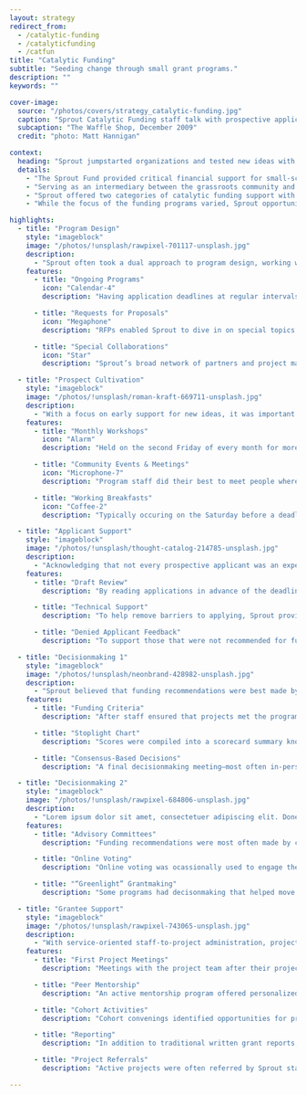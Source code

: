 ```yaml
---
layout: strategy
redirect_from:
  - /catalytic-funding
  - /catalyticfunding
  - /catfun
title: "Catalytic Funding"
subtitle: "Seeding change through small grant programs."
description: ""
keywords: ""

cover-image:
  source: "/photos/covers/strategy_catalytic-funding.jpg"
  caption: "Sprout Catalytic Funding staff talk with prospective applicants at a breakfast workshop"
  subcaption: "The Waffle Shop, December 2009"
  credit: "photo: Matt Hannigan"

context:
  heading: "Sprout jumpstarted organizations and tested new ideas with its support for early-stage projects."
  details:
    - "The Sprout Fund provided critical financial support for small-scale and first-time projects and programs in the initial stages of development—when just a small amount of investment had the potential to yield big results in the community. Our catalytic funding helped major funders reach new audiences of first-time grant seekers and enabled communities to make fair decisions for themselves about which projects should be supported."
    - "Serving as an intermediary between the grassroots community and major regional stakeholders enabled us to build coalitions of support among residents at multiple levels of civic engagement. While many projects yielded individual successes, their cumulative output produced a critical mass of innovative approaches designed by and for the communities we served."
    - "Sprout offered two categories of catalytic funding support with distinctions based on target audience and focus. Learning Innovation funding programs supported projects that impacted children, youth, and teens through new approaches to teaching and learning. Community Innovation funding programs supported projects that fostered creative approaches to civic engagement and community life at the grassroots."
    - "While the focus of the funding programs varied, Sprout opportunities were all connected by being focused on early support for new ideas. By supporting ideas at their germination, our small investments were an entry point for new projects, taking chances on unusual, unexpected, and unique ideas that were not yet proven."

highlights:
  - title: "Program Design"
    style: "imageblock"
    image: "/photos/!unsplash/rawpixel-701117-unsplash.jpg"
    description:
      - "Sprout often took a dual approach to program design, working with regional stakeholders and the community being served to inform the key components of the program. Both one-off and ongoing programs were designed to support applicants and project managers in a way that solicited benefits every step of the way, helping to create assets beyond what was made possible through the funding support by adding value to the process instead of just the end result."
    features:
      - title: "Ongoing Programs"
        icon: "Calendar-4"
        description: "Having application deadlines at regular intervals throughout the year enabled Sprout to consistently cultivate prospective applicants and support ideas as they were being developed, when they were most relevant to the community."

      - title: "Requests for Proposals"
        icon: "Megaphone"
        description: "RFPs enabled Sprout to dive in on special topics and issues that were especially relevant at that point in time. These one-time programs also helped to engage project managers with more niche focus areas and skills. "

      - title: "Special Collaborations"
        icon: "Star"
        description: "Sprout’s broad network of partners and project managers put us in a unique position to bring together top tier civic leaders to demonstrate the region’s work in learning and community innovation during key events and celebrations in the region."

  - title: "Prospect Cultivation"
    style: "imageblock"
    image: "/photos/!unsplash/roman-kraft-669711-unsplash.jpg"
    description:
      - "With a focus on early support for new ideas, it was important that people knew that their ideas for learning and community innovation were welcomed by The Sprout Fund regardless of their relationship with the organization. Sprout regularly hosted informational events and attended community gatherings to help spread the word about current funding opportunities and continue to diversify the applicant pool."
    features:
      - title: "Monthly Workshops"
        icon: "Alarm"
        description: "Held on the second Friday of every month for more than a decade, these workshops went over the programs with upcoming deadlines so that people could determine if their idea was a good fit for Sprout funding. Anyone could drop in to learn about the process and ask questions."

      - title: "Community Events & Meetings"
        icon: "Microphone-7"
        description: "Program staff did their best to meet people where they were, attending meetings and events where people in the program’s target audience could learn more about the funding opportunity through presentations and tabling activities."

      - title: "Working Breakfasts"
        icon: "Coffee-2"
        description: "Typically occuring on the Saturday before a deadline, these events were used to provide draft application feedback and answer last-minute questions from applicants. They also enabled applicants to meet with program staff outside of regular business hours on a first-come, first-served basis, as they enjoyed a cup of coffee and some pastries."

  - title: "Applicant Support"
    style: "imageblock"
    image: "/photos/!unsplash/thought-catalog-214785-unsplash.jpg"
    description:
      - "Acknowledging that not every prospective applicant was an experienced fundraiser, Sprout implemented a series of optional support services that anyone could take advantage of leading up to the application deadline. These opportunities were typically more personalized than cultivation activities, providing applicants with the chance to speak one-on-one with program staff about their proposal."
    features:
      - title: "Draft Review"
        description: "By reading applications in advance of the deadline, program staff were able to provide insight and feedback on proposals before they were considered for funding. This also enabled staff to let applicants know if the idea was better suited for an alternate opportunity without waiting for the decisionmaking process to be completed."

      - title: "Technical Support"
        description: "To help remove barriers to applying, Sprout provided technical support needed to meet application requirements. This support looked different from program to program but helped to ensure that if someone had an idea, a lack of access to or experience with technology would not hold them back from applying."

      - title: "Denied Applicant Feedback"
        description: "To support those that were not recommended for funding, Sprout offered feedback from reviewers and insight into the decisionmaking process. These conversations highlighted the strengths and weaknesses of the proposal with the intention of helping the applicant re-apply or directing them to alternate funding opportunities."

  - title: "Decisionmaking 1"
    style: "imageblock"
    image: "/photos/!unsplash/neonbrand-428982-unsplash.jpg"
    description:
      - "Sprout believed that funding recommendations were best made by those that understood the needs of the project’s intended audience intimately and that decisions were rooted in consensus instead of allowing the loudest voice in the room to carry the day."
    features:
      - title: "Funding Criteria"
        description: "After staff ensured that projects met the program’s eligibility criteria, a set of decisionmaking criteria that aligned with the program goals were often used to score the applications. This enabled reviewers to score different aspects of the proposal separately instead of just the proposal as a whole."

      - title: "Stoplight Chart"
        description: "Scores were compiled into a scorecard summary known as a Stoplight Chart. This allowed staff and reviewers to see how the projects performed in the review process, prioritizing proposals and identifying the strengths and weaknesses of projects in relation to the decisionmaking criteria."

      - title: "Consensus-Based Decisions"
        description: "A final decisionmaking meeting—most often in-person but sometimes via phone—provided a forum to openly discuss the high and medium priority applications under consideration and compare potentail projects to one another. Not every project received unanimous support but advisors always built consensus around the funding recommendations."

  - title: "Decisionmaking 2"
    style: "imageblock"
    image: "/photos/!unsplash/rawpixel-684806-unsplash.jpg"
    description:
      - "Lorem ipsum dolor sit amet, consectetuer adipiscing elit. Donec odio. Quisque volutpat mattis eros. Nullam malesuada erat ut turpis. Suspendisse urna nibh, viverra non, semper suscipit, posuere a, pede. Donec nec justo eget felis facilisis fermentum."
    features:
      - title: "Advisory Committees"
        description: "Funding recommendations were most often made by committees of people that were a part of the communities served by the program. These advisors acted as a jury of peers, coming together to determine which applications should receive funding support."

      - title: "Online Voting"
        description: "Online voting was ocassionally used to engage the broader community in the decisionmaking process. This required developing or purchasing access to technical systems that allowed votes to be counted. To prevent it from turning into a popularity contest, the online voting was typically paired with input from a group of community advisors."

      - title: "“Greenlight” Grantmaking"
        description: "Some programs had decisonmaking that helped move eligible proposals that fit the funding criteria through the process quickly. Instead of creating competition by selecting only a few of the most innovative projects in the funding round, this process worked to encourage and support people’s desire to make positive change in the target community."

  - title: "Grantee Support"
    style: "imageblock"
    image: "/photos/!unsplash/rawpixel-743065-unsplash.jpg"
    description:
      - "With service-oriented staff-to-project administration, project managers were assisted in the planning, implementation, and evaluation of their initiatives. This approach encouraged open communication with staff, mentors, and peers regarding both the successes and challenges encountered while implementing their funded project."
    features:
      - title: "First Project Meetings"
        description: "Meetings with the project team after their project was recommended for support created opportunities for Sprout staff to share suggestions and feedback from the decisionmaking process, discuss any updates or changes to the project plan, and go over the next steps in the funding process."

      - title: "Peer Mentorship"
        description: "An active mentorship program offered personalized guidance from mentors drawn from the community. Mentorship cultivated project manager leadership potential, enhanced the quality of project activities, and added value to our investments in the community."

      - title: "Cohort Activities"
        description: "Cohort convenings identified opportunities for projects to collaborate and work togeher through challenges being experienced by all project leaders, sharing best practices between peers and encouraging projects to expand or extend their impact."

      - title: "Reporting"
        description: "In addition to traditional written grant reports, verbal reporting was also utilized to accommodate those who were more comfortable talking through their project activities with program staff or presenting their work to the community at an event."

      - title: "Project Referrals"
        description: "Active projects were often referred by Sprout staff to complementary projects, services, or individuals in the community to further support their projects. After the grant was closed, many projects were also referred to other funding opportunities to continue their work."

---
```

